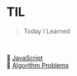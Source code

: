 # TIL
> Today I Learned
<br>

:file_folder: [JavaScript](./JavaScript/README.md)<br>
:file_folder: [Algorithm Problems](./AlgorithmProblems/README.md)